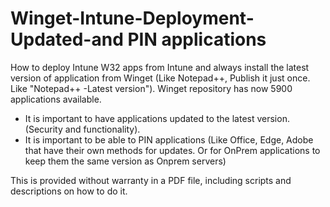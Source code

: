 # Winget-Intune-Deployment-Updated-and PIN applications
How to deploy Intune W32 apps from Intune and always install the latest version of application from Winget (Like Notepad++, Publish it just once. Like "Notepad++ -Latest version").
Winget repository has now 5900 applications available.

 * It is important to have applications updated to the latest version. (Security and functionality).
 * It is important to be able to PIN applications (Like Office, Edge, Adobe that have their own methods for updates. Or for OnPrem applications to keep them the same version as Onprem servers)

This is provided without warranty in a PDF file, including scripts and descriptions on how to do it.



